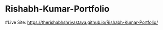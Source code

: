# Rishabh-Kumar-Portfolio

#Live Site: https://therishabhshrivastava.github.io/Rishabh-Kumar-Portfolio/
